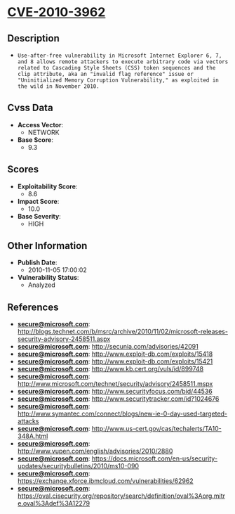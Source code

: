 
# [CVE-2010-3962](https://cve.mitre.org/cgi-bin/cvename.cgi?name=CVE-2010-3962)

## Description

- `Use-after-free vulnerability in Microsoft Internet Explorer 6, 7, and 8 allows remote attackers to execute arbitrary code via vectors related to Cascading Style Sheets (CSS) token sequences and the clip attribute, aka an "invalid flag reference" issue or "Uninitialized Memory Corruption Vulnerability," as exploited in the wild in November 2010.`

## Cvss Data

- **Access Vector**:
  - NETWORK
- **Base Score**:
  - 9.3

## Scores

- **Exploitability Score**:
  - 8.6
- **Impact Score**:
  - 10.0
- **Base Severity**:
  - HIGH

## Other Information

- **Publish Date**:
  - 2010-11-05 17:00:02
- **Vulnerability Status**:
  - Analyzed

## References

- **secure@microsoft.com**: http://blogs.technet.com/b/msrc/archive/2010/11/02/microsoft-releases-security-advisory-2458511.aspx
- **secure@microsoft.com**: http://secunia.com/advisories/42091
- **secure@microsoft.com**: http://www.exploit-db.com/exploits/15418
- **secure@microsoft.com**: http://www.exploit-db.com/exploits/15421
- **secure@microsoft.com**: http://www.kb.cert.org/vuls/id/899748
- **secure@microsoft.com**: http://www.microsoft.com/technet/security/advisory/2458511.mspx
- **secure@microsoft.com**: http://www.securityfocus.com/bid/44536
- **secure@microsoft.com**: http://www.securitytracker.com/id?1024676
- **secure@microsoft.com**: http://www.symantec.com/connect/blogs/new-ie-0-day-used-targeted-attacks
- **secure@microsoft.com**: http://www.us-cert.gov/cas/techalerts/TA10-348A.html
- **secure@microsoft.com**: http://www.vupen.com/english/advisories/2010/2880
- **secure@microsoft.com**: https://docs.microsoft.com/en-us/security-updates/securitybulletins/2010/ms10-090
- **secure@microsoft.com**: https://exchange.xforce.ibmcloud.com/vulnerabilities/62962
- **secure@microsoft.com**: https://oval.cisecurity.org/repository/search/definition/oval%3Aorg.mitre.oval%3Adef%3A12279
